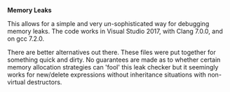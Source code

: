 **Memory Leaks**

This allows for a simple and very *un*-sophisticated way for debugging memory leaks. The code works in Visual Studio 2017, with Clang 7.0.0, and on gcc 7.2.0.

There are better alternatives out there. These files were put together for something quick and dirty. No guarantees are made as to whether
certain memory allocation strategies can 'fool' this leak checker but it seemingly works for new/delete expressions without inheritance situations with non-virtual destructors.
